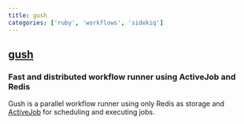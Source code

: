 ```yaml
---
title: gush
categories: ['ruby', 'workflows', 'sidekiq']
---
```

## [gush](https://github.com/chaps-io/gush)

### Fast and distributed workflow runner using ActiveJob and Redis


Gush is a parallel workflow runner using only Redis as storage and [ActiveJob](http://guides.rubyonrails.org/v4.2/active_job_basics.html#introduction) for scheduling and executing jobs.
